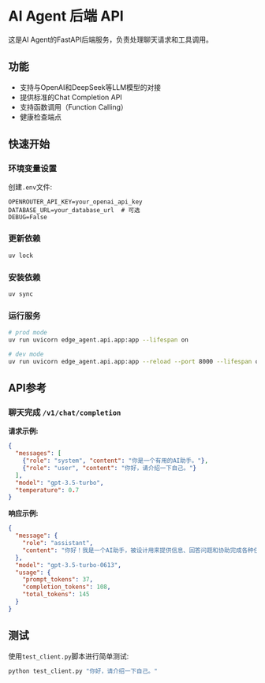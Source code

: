 # AI Agent 后端 API

这是AI Agent的FastAPI后端服务，负责处理聊天请求和工具调用。

## 功能

- 支持与OpenAI和DeepSeek等LLM模型的对接
- 提供标准的Chat Completion API
- 支持函数调用（Function Calling）
- 健康检查端点

## 快速开始

### 环境变量设置

创建`.env`文件:

```
OPENROUTER_API_KEY=your_openai_api_key
DATABASE_URL=your_database_url  # 可选
DEBUG=False
```

### 更新依赖

```bash
uv lock
```

### 安装依赖

```bash
uv sync
```


### 运行服务

```bash
# prod mode
uv run uvicorn edge_agent.api.app:app --lifespan on

# dev mode
uv run uvicorn edge_agent.api.app:app --reload --port 8000 --lifespan on
```

## API参考

### 聊天完成 `/v1/chat/completion`

**请求示例:**

```json
{
  "messages": [
    {"role": "system", "content": "你是一个有用的AI助手。"},
    {"role": "user", "content": "你好，请介绍一下自己。"}
  ],
  "model": "gpt-3.5-turbo",
  "temperature": 0.7
}
```

**响应示例:**

```json
{
  "message": {
    "role": "assistant",
    "content": "你好！我是一个AI助手，被设计用来提供信息、回答问题和协助完成各种任务。我可以讨论各种主题，提供解释，帮助解决问题，或者只是聊天。虽然我没有个人经历或意识，但我努力提供有用、准确和有礼貌的回应。如果你有任何问题或需要帮助，请随时告诉我！"
  },
  "model": "gpt-3.5-turbo-0613",
  "usage": {
    "prompt_tokens": 37,
    "completion_tokens": 108,
    "total_tokens": 145
  }
}
```

## 测试

使用`test_client.py`脚本进行简单测试:

```bash
python test_client.py "你好，请介绍一下自己。"
``` 